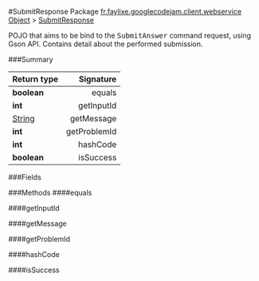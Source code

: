#SubmitResponse
Package [fr.faylixe.googlecodejam.client.webservice](nullfr/faylixe/googlecodejam/client/webservice)
[Object]() > [SubmitResponse]()

<p>POJO that aims to be bind to the <tt>SubmitAnswer</tt>
 command request, using Gson API. Contains detail about
 the performed submission.</p>

###Summary

Return type | Signature
--- | ---:
**boolean** | equals
**int** | getInputId
[String]() | getMessage
**int** | getProblemId
**int** | hashCode
**boolean** | isSuccess

###Fields

###Methods
####equals

####getInputId

####getMessage

####getProblemId

####hashCode

####isSuccess

